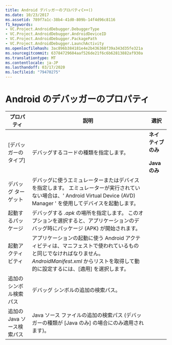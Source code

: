 ```yaml
---
title: Android デバッガーのプロパティC++()
ms.date: 10/23/2017
ms.assetid: 789f7a1c-38b4-41d0-809b-14f4d96c8116
f1_keywords:
- VC.Project.AndroidDebugger.DebuggerType
- VC.Project.AndroidDebugger.AndroidDeviceID
- VC.Project.AndroidDebugger.PackagePath
- VC.Project.AndroidDebugger.LaunchActivity
ms.openlocfilehash: 3ac896b384181e4e2b436368f39a343d35fe321a
ms.sourcegitcommit: 63784729604aaf526de21f6c6b62813882af930a
ms.translationtype: MT
ms.contentlocale: ja-JP
ms.lasthandoff: 03/17/2020
ms.locfileid: "79470275"
---
```

# <a name="android-debugger-properties"></a>Android のデバッガーのプロパティ

| プロパティ | 説明 | 選択 |
|--|--|--|
| [デバッガーのタイプ] | デバッグするコードの種類を指定します。 | **ネイティブのみ**<br /><br />**Java のみ** |
| デバッグ ターゲット | デバッグに使うエミュレーターまたはデバイスを指定します。 エミュレーターが実行されていない場合は、' Android Virtual Device (AVD) Manager ' を使用してデバイスを起動します。 |
| 起動するパッケージ | デバッグする *.apk* の場所を指定します。 このオプションを選択すると、アプリケーションのデバッグ時にパッケージ (APK) が開始されます。 |
| 起動アクティビティ | アプリケーションの起動に使う Android アクティビティは、マニフェストで使われているものと同じでなければなりません。 *AndroidManifest.xml* からリストを取得して動的に設定するには、[適用] を選択します。 |
| 追加のシンボル検索パス | デバッグ シンボルの追加の検索パス。 |
| 追加の Java ソース検索パス | Java ソース ファイルの追加の検索パス (デバッガーの種類が [Java のみ] の場合にのみ適用されます)。 |
